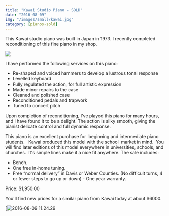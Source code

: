 ```yaml
---
title: "Kawai Studio Piano - SOLD"
date: "2016-08-09"
img: "/images/small/kawai.jpg"
category: [pianos-sold]
---
```


This Kawai studio piano was built in Japan in 1973. I recently completed reconditioning of this fine piano in my shop.

![](/images/medium/kawai-1024x768.jpg)

I have performed the following services on this piano:

- Re-shaped and voiced hammers to develop a lustrous tonal response
- Levelled keyboard
- Fully regulated the action, for full artistic expression
- Made minor repairs to the case
- Cleaned and polished case
- Reconditioned pedals and trapwork
- Tuned to concert pitch

Upon completion of reconditioning, I've played this piano for many hours, and I have found it to be a delight. The action is silky smooth, giving the pianist delicate control and full dynamic response.

This piano is an excellent purchase for  beginning and intermediate piano students.   Kawai produced this model with the school  market in mind.  You will find later editions of this model everywhere in universities, schools, and churches.  It's simple lines make it a nice fit anywhere. The sale includes:
 - Bench.
 - One free in-home tuning.
 - Free “normal delivery” in Davis or Weber Counties. (No difficult turns, 4 or fewer steps to go up or down) - One year warranty.

Price: $1,950.00

You'll find new prices for a similar piano from Kawai today at about $6000.

[![2016-08-09 11.24.29](/images/medium/2016-08-09-11.24.29-768x1024.jpg)
